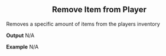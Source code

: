 <h2 style="text-align:center;"> Remove Item from Player</h2>

Removes a specific amount of items from the players inventory
<br>

**Output**
N/A
<br>

**Example**
N/A
